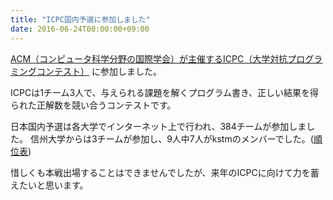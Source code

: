 ```yaml
---
title: "ICPC国内予選に参加しました"
date: 2016-06-24T00:00:00+09:00
---
```


[ACM（コンピュータ科学分野の国際学会）が主催するICPC（大学対抗プログラミングコンテスト）](http://icpc.iisf.or.jp/2016-tsukuba/?lang=ja) に参加しました。

ICPCは1チーム3人で、与えられる課題を解くプログラム書き、正しい結果を得られた正解数を競い合うコンテストです。

日本国内予選は各大学でインターネット上で行われ、384チームが参加しました。
信州大学からは3チームが参加し、9人中7人がkstmのメンバーでした。([順位表](http://icpc.iisf.or.jp/2016-tsukuba/standings-results/?lang=ja))

惜しくも本戦出場することはできませんでしたが、来年のICPCに向けて力を蓄えたいと思います。
